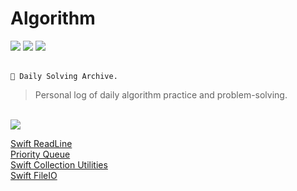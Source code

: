 # Algorithm
<div align="left">
  <img src="https://img.shields.io/badge/Swift-v5.9-darkgray?logo=swift&logoColor=white" />  
  <img src="https://img.shields.io/badge/Xcode-v26.0-darkgray?logo=Xcode&logoColor=white" />  
  <img src="http://mazassumnida.wtf/api/mini/generate_badge?boj=royalcircle97"/>
</div>
<br>

`🌿 Daily Solving Archive.`
> Personal log of daily algorithm practice and problem-solving.

<br>
<img src="http://mazandi.herokuapp.com/api?handle=royalcircle97&theme=dark"/>

<a href="https://velog.io/@seosieve/About-ReadLine-in-Algorithm">Swift ReadLine</a>  
<a href="https://velog.io/@seosieve/PriorityQueue">Priority Queue</a>  
<a href="https://velog.io/@seosieve/2212-%EC%84%BC%EC%84%9C-dropFirst-zip-map-prefix-uf31nn16">Swift Collection Utilities</a>  
<a href="https://velog.io/@seosieve/Swift-FileIO-%EB%B6%84%EC%84%9D">Swift FileIO</a>  
